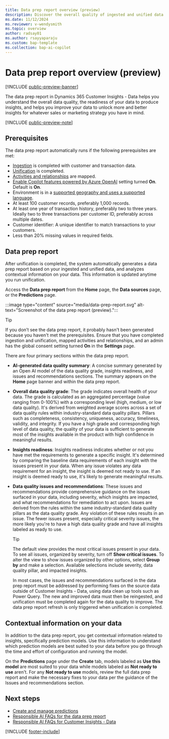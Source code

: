 ```yaml
---
title: Data prep report overview (preview)
description: Discover the overall quality of ingested and unified data and if it can generate predictions.
ms.date: 11/12/2024
ms.reviewer: v-wendysmith
ms.topic: overview
author: radsay01
ms.author: rsayyaparaju 
ms.custom: bap-template
ms.collection: bap-ai-copilot 
---
```


# Data prep report overview (preview)

[!INCLUDE [public-preview-banner](includes/public-preview-banner.md)]

The data prep report in Dynamics 365 Customer Insights - Data helps you understand the overall data quality, the readiness of your data to produce insights, and helps you improve your data to unlock more and better insights for whatever sales or marketing strategy you have in mind.

[!INCLUDE [public-preview-note](includes/public-preview-note.md)]

## Prerequisites

The data prep report automatically runs if the following prerequisites are met:

- [Ingestion](data-sources.md) is completed with customer and transaction data.
- [Unification](data-unification.md) is completed.
- [Activities and relationships](activities.md) are mapped.
- [Enable Copilot features powered by Azure OpenAI](copilot-global-consent.md) setting turned **On**. Default is **On**.
- Environment is in a [supported geography and uses a supported language](https://releaseplans.microsoft.com/availability-reports/?report=copilotfeaturereport).
- At least 100 customer records, preferably 1,000 records.
- At least one year of transaction history, preferably two to three years. Ideally two to three transactions per customer ID, preferably across multiple dates.
- Customer identifier: A unique identifier to match transactions to your customers.
- Less than 20% missing values in required fields.

## Data prep report

After unification is completed, the system automatically generates a data prep report based on your ingested and unified data, and analyzes contextual information on your data. This information is updated anytime you run unification.

Access the **Data prep report** from the **Home** page, the **Data sources** page, or the **Predictions** page.

:::image type="content" source="media/data-prep-report.svg" alt-text="Screenshot of the data prep report (preview).":::

> [!TIP]
> If you don’t see the data prep report, it probably hasn't been generated because you haven't met the prerequisites. Ensure that you have completed ingestion and unification, mapped activities and relationships, and an admin has the global consent setting turned **On** in the  **Settings** page.

There are four primary sections within the data prep report.

- **AI-generated data quality summary**: A concise summary generated by an Open AI model of the data quality grade, insights readiness, and issues and recommendations sections. The summary appears on the **Home** page banner and within the data prep report.

- **Overall data quality grade**: The grade indicates overall health of your data. The grade is calculated as an aggregated percentage (value ranging from 0-100%) with a corresponding level (high, medium, or low data quality). It's derived from weighted average scores across a set of data quality rules within industry-standard data quality pillars. Pillars such as completeness, consistency, uniqueness, accuracy, timeliness, validity, and integrity. If you have a high grade and corresponding high level of data quality, the quality of your data is sufficient to generate most of the insights available in the product with high confidence in meaningful results.

- **Insights readiness**: Insights readiness indicates whether or not you have met the requirements to generate a specific insight. It's determined by comparing the baseline data requirements of each insight with the issues present in your data. When any issue violates any data requirement for an insight, the insight is deemed not ready to use. If an insight is deemed ready to use, it's likely to generate meaningful results.

- **Data quality issues and recommendations**: These issues and recommendations provide comprehensive guidance on the issues surfaced in your data, including severity, which insights are impacted, and what recommendations for remediation to act upon. Issues are derived from the rules within the same industry-standard data quality pillars as the data quality grade. Any violation of these rules results in an issue. The fewer issues present, especially critical severity issues, the more likely you're to have a high data quality grade and have all insights labeled as ready to use.

  > [!TIP]
  > The default view provides the most critical issues present in your data. To see all issues, organized by severity, turn off **Show critical issues**. To alter the view to show issues organized by other options, select **Group by** and make a selection. Available selections include severity, data quality pillar, and impacted insights.

  In most cases, the issues and recommendations surfaced in the data prep report must be addressed by performing fixes on the source data outside of Customer Insights - Data, using data clean up tools such as Power Query. The new and improved data must then be reingested, and unification must be completed again for the data quality to improve. The data prep report refresh is only triggered when unification is completed.

## Contextual information on your data

In addition to the data prep report, you get contextual information related to insights, specifically prediction models. Use this information to understand which prediction models are best suited to your data before you go through the time and effort of configuration and running the model.

On the **Predictions** page under the **Create** tab, models labeled as **Use this model** are most suited to your data while models labeled as **Not ready to use** aren't. For any **Not ready to use** models, review the full data prep report and make the necessary fixes to your data per the guidance of the Issues and recommendations section.

## Next steps

- [Create and manage predictions](predictions.md)
- [Responsible AI FAQs for the data prep report](faqs-data-prep.md)
- [Responsible AI FAQs for Customer Insights - Data](responsible-ai-overview.md)

[!INCLUDE [footer-include](includes/footer-banner.md)]
